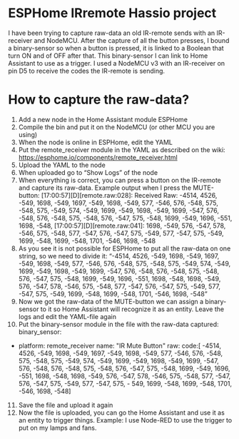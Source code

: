 # ESPHome IRremote Hassio project
I have been trying to capture raw-data an old IR-remote sends with an IR-receiver and NodeMCU. After the capture of all the button presses, I bound a binary-sensor so when a button is pressed, it is linked to a Boolean that turn ON and of OFF after that. This binary-sensor I can link to Home Assistant to use as a trigger. 
I used a NodeMCU v3 with an IR-receiver on pin D5 to receive the codes the IR-remote is sending.
# How to capture the raw-data?
1.	Add a new node in the Home Assistant module ESPHome
2.	Compile the bin and put it on the NodeMCU (or other MCU you are using)
3.	When the node is online in ESPHome, edit the YAML
4.	Put the remote_receiver module in the YAML as described on the wiki: https://esphome.io/components/remote_receiver.html
5.	Upload the YAML to the node
6.	When uploaded go to “Show Logs” of the node
7.	When everything is correct, you can press a button on the IR-remote and capture its raw-data. Example output when I press the MUTE-button:
[17:00:57][D][remote.raw:028]: Received Raw: -4514, 4526, -549, 1698, -549, 1697, -549, 1698, -549, 577, -546, 576, -548, 575, -548, 575, -549, 574, -549, 1699, -549, 1698, -549, 1699, -547, 576, -548, 576, -548, 575, -548, 576, -547, 575, -548, 1699, -549, 1696, -551, 1698, -548, 
[17:00:57][D][remote.raw:041]:   1698, -549, 576, -547, 578, -546, 575, -548, 577, -547, 576, -547, 575, -549, 577, -547, 575, -549, 1699, -548, 1699, -548, 1701, -546, 1698, -548
8.	As you see it is not possible for ESPHome to put all the raw-data on one string, so we need to divide it:
“-4514, 4526, -549, 1698, -549, 1697, -549, 1698, -549, 577, -546, 576, -548, 575, -548, 575, -549, 574, -549, 1699, -549, 1698, -549, 1699, -547, 576, -548, 576, -548, 575, -548, 576, -547, 575, -548, 1699, -549, 1696, -551, 1698, -548, 1698, -549, 576, -547, 578, -546, 575, -548, 577, -547, 576, -547, 575, -549, 577, -547, 575, -549, 1699, -548, 1699, -548, 1701, -546, 1698, -548”
9.	Now we got the raw-data of the MUTE-button we can assign a binary-sensor to it so Home Assistant will recognize it as an entity. Leave the logs and edit the YAML-file again
10.	Put the binary-sensor module in the file with the raw-data captured:
binary_sensor:
  - platform: remote_receiver
    name: "IR Mute Button"
    raw:
      code:[ -4514, 4526, -549, 1698, -549, 1697, -549, 1698, -549, 577, -546, 576, -548, 575, 
                  -548, 575, -549, 574, -549, 1699, -549, 1698, -549, 1699, -547, 576, -548, 576, -548, 
                   575, -548, 576, -547, 575, -548, 1699, -549, 1696, -551, 1698, -548, 1698, -549, 
                   576, -547, 578, -546, 575, -548, 577, -547, 576, -547, 575, -549, 577, -547, 575, -
                   549, 1699, -548, 1699, -548, 1701, -546, 1698, -548]
11.	Save the file and upload it again
12.	Now the file is uploaded, you can go the Home Assistant and use it as an entity to trigger things. Example: I use Node-RED to use the trigger to put on my lamps and fans. 
